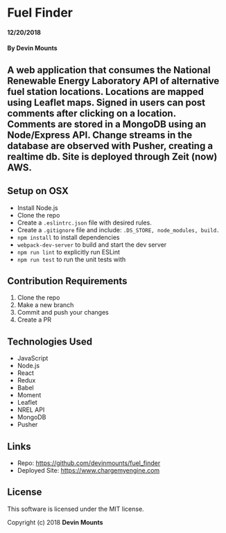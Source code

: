 # Fuel Finder

#### 12/20/2018

#### By Devin Mounts

## A web application that consumes the National Renewable Energy Laboratory API of alternative fuel station locations. Locations are mapped using Leaflet maps. Signed in users can post comments after clicking on a location.  Comments are stored in a MongoDB using an Node/Express API. Change streams in the database are observed with Pusher, creating a realtime db.  Site is deployed through Zeit (now) AWS. 

## Setup on OSX

* Install Node.js
* Clone the repo
* Create a `.eslintrc.json` file with desired rules.
* Create a `.gitignore` file and include: `.DS_STORE, node_modules, build.`
* `npm install` to install dependencies
* `webpack-dev-server` to build and start the dev server
* `npm run lint` to explicitly run ESLint
* `npm run test` to run the unit tests with

## Contribution Requirements

1. Clone the repo
1. Make a new branch
1. Commit and push your changes
1. Create a PR

## Technologies Used

* JavaScript
* Node.js
* React
* Redux
* Babel
* Moment
* Leaflet
* NREL API
* MongoDB
* Pusher

## Links

* Repo: https://github.com/devinmounts/fuel_finder
* Deployed Site:
https://www.chargemyengine.com

## License

This software is licensed under the MIT license.

Copyright (c) 2018 **Devin Mounts**
